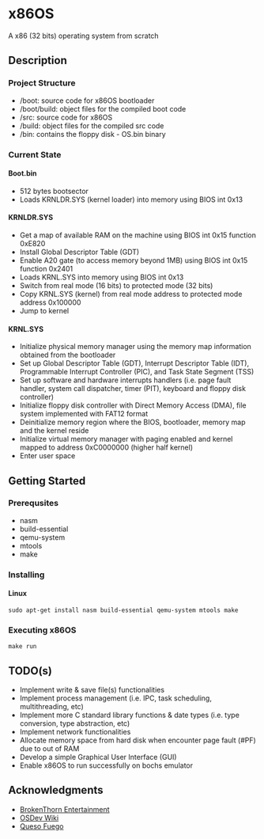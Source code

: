 # x86OS

A x86 (32 bits) operating system from scratch

## Description

### Project Structure

* /boot: source code for x86OS bootloader
* /boot/build: object files for the compiled boot code 
* /src: source code for x86OS
* /build: object files for the compiled src code 
* /bin: contains the floppy disk - OS.bin binary

### Current State

#### Boot.bin
* 512 bytes bootsector
* Loads KRNLDR.SYS (kernel loader) into memory using BIOS int 0x13

#### KRNLDR.SYS
* Get a map of available RAM on the machine using BIOS int 0x15 function 0xE820
* Install Global Descriptor Table (GDT)
* Enable A20 gate (to access memory beyond 1MB) using BIOS int 0x15 function 0x2401
* Loads KRNL.SYS into memory using BIOS int 0x13
* Switch from real mode (16 bits) to protected mode (32 bits)
* Copy KRNL.SYS (kernel) from real mode address to protected mode address 0x100000
* Jump to kernel 

#### KRNL.SYS
* Initialize physical memory manager using the memory map information obtained from the bootloader
* Set up Global Descriptor Table (GDT), Interrupt Descriptor Table (IDT), Programmable Interrupt Controller (PIC), and Task State Segment (TSS)
* Set up software and hardware interrupts handlers (i.e. page fault handler, system call dispatcher, timer (PIT), keyboard and floppy disk controller)
* Initialize floppy disk controller with Direct Memory Access (DMA), file system implemented with FAT12 format
* Deinitialize memory region where the BIOS, bootloader, memory map and the kernel reside
* Initialize virtual memory manager with paging enabled and kernel mapped to address 0xC0000000 (higher half kernel)
* Enter user space

## Getting Started

### Prerequsites

* nasm
* build-essential
* qemu-system
* mtools
* make

### Installing

#### Linux
```
sudo apt-get install nasm build-essential qemu-system mtools make
```

### Executing x86OS

```
make run
```

## TODO(s)

* Implement write & save file(s) functionalities
* Implement process management (i.e. IPC, task scheduling, multithreading, etc)
* Implement more C standard library functions & date types (i.e. type conversion, type abstraction, etc)
* Implement network functionalities
* Allocate memory space from hard disk when encounter page fault (#PF) due to out of RAM
* Develop a simple Graphical User Interface (GUI)
* Enable x86OS to run successfully on bochs emulator

## Acknowledgments

* [BrokenThorn Entertainment](http://www.brokenthorn.com/Resources/OSDevIndex.html)
* [OSDev Wiki](https://wiki.osdev.org/Expanded_Main_Page)
* [Queso Fuego](https://www.youtube.com/@QuesoFuego)
